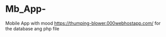 # Mb_App-
Mobile App with mood
https://thumping-blower.000webhostapp.com/ for the database ang php file
